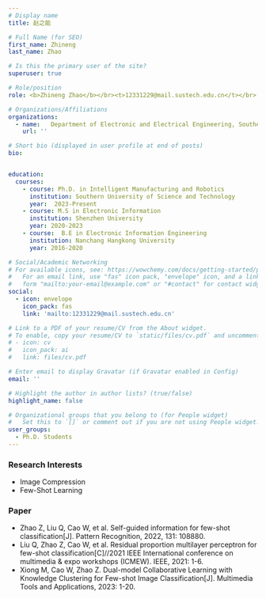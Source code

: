 ```yaml
---
# Display name
title: 赵之能

# Full Name (for SEO)
first_name: Zhineng
last_name: Zhao

# Is this the primary user of the site?
superuser: true

# Role/position
role: <b>Zhineng Zhao</b></br><t>12331229@mail.sustech.edu.cn</t></br>

# Organizations/Affiliations
organizations:
  - name:   Department of Electronic and Electrical Engineering, Southern University of Science and Technology
    url: ''

# Short bio (displayed in user profile at end of posts)
bio:


education:
  courses:
    - course: Ph.D. in Intelligent Manufacturing and Robotics
      institution: Southern University of Science and Technology
      year:  2023-Present
    - course: M.S in Electronic Information
      institution: Shenzhen University
      year: 2020-2023
    - course:  B.E in Electronic Information Engineering
      institution: Nanchang Hangkong University
      year: 2016-2020

# Social/Academic Networking
# For available icons, see: https://wowchemy.com/docs/getting-started/page-builder/#icons
#   For an email link, use "fas" icon pack, "envelope" icon, and a link in the
#   form "mailto:your-email@example.com" or "#contact" for contact widget.
social:
  - icon: envelope
    icon_pack: fas
    link: 'mailto:12331229@mail.sustech.edu.cn'

# Link to a PDF of your resume/CV from the About widget.
# To enable, copy your resume/CV to `static/files/cv.pdf` and uncomment the lines below.
# - icon: cv
#   icon_pack: ai
#   link: files/cv.pdf

# Enter email to display Gravatar (if Gravatar enabled in Config)
email: ''

# Highlight the author in author lists? (true/false)
highlight_name: false

# Organizational groups that you belong to (for People widget)
#   Set this to `[]` or comment out if you are not using People widget.
user_groups:
  - Ph.D. Students
---
```



### **Research Interests**
* Image Compression
* Few-Shot Learning


### **Paper**
*	Zhao Z, Liu Q, Cao W, et al. Self-guided information for few-shot classification[J]. Pattern Recognition, 2022, 131: 108880. 
* Liu Q, Zhao Z, Cao W, et al. Residual proportion multilayer perceptron for few-shot classification[C]//2021 IEEE International conference on multimedia & expo workshops (ICMEW). IEEE, 2021: 1-6.
* Xiong M, Cao W, Zhao Z. Dual-model Collaborative Learning with Knowledge Clustering for Few-shot Image Classification[J]. Multimedia Tools and Applications, 2023: 1-20.